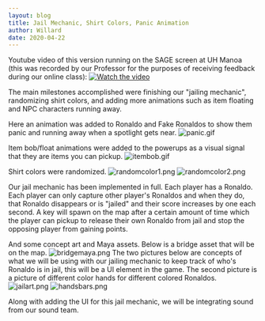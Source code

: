 ```yaml
---
layout: blog
title: Jail Mechanic, Shirt Colors, Panic Animation
author: Willard
date: 2020-04-22
---
```


Youtube video of this version running on the SAGE screen at UH Manoa (this was recorded by our Professor for the purposes of receiving feedback during our online class): 
[![Watch the video](https://img.youtube.com/vi/p4YyXceSEVw/hqdefault.jpg)](https://www.youtube.com/watch?v=p4YyXceSEVw&feature=youtu.be)

The main milestones accomplished were finishing our "jailing mechanic", randomizing shirt colors, and adding more animations such as item floating and NPC characters running away.

Here an animation was added to Ronaldo and Fake Ronaldos to show them panic and running away when a spotlight gets near.
![panic.gif]({{site.baseurl}}/assets/unity_screenshots/panic.gif)

Item bob/float animations were added to the powerups as a visual signal that they are items you can pickup.
![itembob.gif]({{site.baseurl}}/assets/unity_screenshots/itembob.gif)

Shirt colors were randomized.
![randomcolor1.png]({{site.baseurl}}/assets/unity_screenshots/randomcolor1.png)
![randomcolor2.png]({{site.baseurl}}/assets/unity_screenshots/randomcolor2.png)

Our jail mechanic has been implemented in full. Each player has a Ronaldo. Each player can only capture other player's Ronaldos and when they do, that Ronaldo disappears or is "jailed" and their score increases by one each second. A key will spawn on the map after a certain amount of time which the player can pickup to release their own Ronaldo from jail and stop the opposing player from gaining points.


And some concept art and Maya assets. Below is a bridge asset that will be on the map.
![bridgemaya.png]({{site.baseurl}}/assets/unity_screenshots/bridgemaya.png)
The two pictures below are concepts of what we will be using with our jailing mechanic to keep track of who's Ronaldo is in jail, this will be a UI element in the game. The second picture is a picture of different color hands for different colored Ronaldos.
![jailart.png]({{site.baseurl}}/assets/unity_screenshots/jailart.png)
![handsbars.png]({{site.baseurl}}/assets/unity_screenshots/handsbars.png)

Along with adding the UI for this jail mechanic, we will be integrating sound from our sound team.
